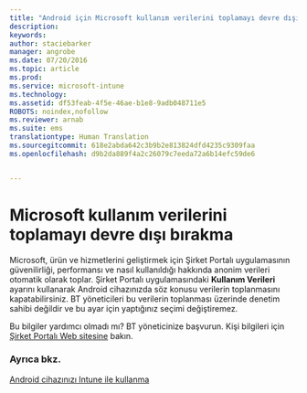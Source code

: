 ```yaml
---
title: "Android için Microsoft kullanım verilerini toplamayı devre dışı bırakma | Microsoft Intune"
description: 
keywords: 
author: staciebarker
manager: angrobe
ms.date: 07/20/2016
ms.topic: article
ms.prod: 
ms.service: microsoft-intune
ms.technology: 
ms.assetid: df53feab-4f5e-46ae-b1e8-9adb048711e5
ROBOTS: noindex,nofollow
ms.reviewer: arnab
ms.suite: ems
translationtype: Human Translation
ms.sourcegitcommit: 618e2abda642c3b9b2e813824dfd4235c9309faa
ms.openlocfilehash: d9b2da889f4a2c26079c7eeda72a6b14efc59de6


---
```



# Microsoft kullanım verilerini toplamayı devre dışı bırakma
Microsoft, ürün ve hizmetlerini geliştirmek için Şirket Portalı uygulamasının güvenilirliği, performansı ve nasıl kullanıldığı hakkında anonim verileri otomatik olarak toplar. Şirket Portalı uygulamasındaki **Kullanım Verileri** ayarını kullanarak Android cihazınızda söz konusu verilerin toplanmasını kapatabilirsiniz. BT yöneticileri bu verilerin toplanması üzerinde denetim sahibi değildir ve bu ayar için yaptığınız seçimi değiştiremez.

Bu bilgiler yardımcı olmadı mı? BT yöneticinize başvurun. Kişi bilgileri için [Şirket Portalı Web sitesine](http://portal.manage.microsoft.com) bakın.

### Ayrıca bkz.
[Android cihazınızı Intune ile kullanma](using-your-android-device-with-intune.md)



<!--HONumber=Jul16_HO4-->



